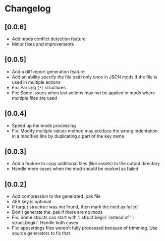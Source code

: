 # Changelog 

## [0.0.6]
- Add mods conflict detection feature
- Minor fixes and improvements

## [0.0.5]
- Add a diff report generation feature
- Add an ability specify the file path only once in JSON mods if the file is used in multiple actions
- Fix: Parsing `[*]` structures
- Fix: Some issues when last actions may not be applied in mods where multiple files are used

## [0.0.4]
- Speed up the mods processing
- Fix: Modify multiple values method may produce the wrong indentation in a modified line by duplicating a part of the key name

## [0.0.3]
- Add a feature to copy additional files (like assets) to the output directory
- Handle more cases when the mod should be marked as failed

## [0.0.2]
- Add compression to the generated .pak file
- AES key is optional
- If target structrue was not found, then mark the mod as failed
- Don't generate the .pak if there are no mods
- Fix: Some structs can start with ': struct.begin' instead of ' : struct.begin'. Handle both cases
- Fix: appsettings files weren't fully processed because of trimming. Use source generators to fix that